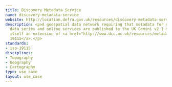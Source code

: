 ```yaml
---
title: Discovery Metadata Service
name: discovery-metadata-service
website: http://location.defra.gov.uk/resources/discovery-metadata-service/
description: <p>A geospatial data network requiring that metadata for datasets,
  data series and online services are published to the UK Gemini v2.1 metadata standard,
  itself an extension of <a href="http://www.dcc.ac.uk/resources/metadata-standards/iso-19115">ISO
  19115</a>.</p>
standards:
- iso-19115
disciplines:
- Topography
- Geography
- Cartography
type: use_case
layout: use_case
---
```


